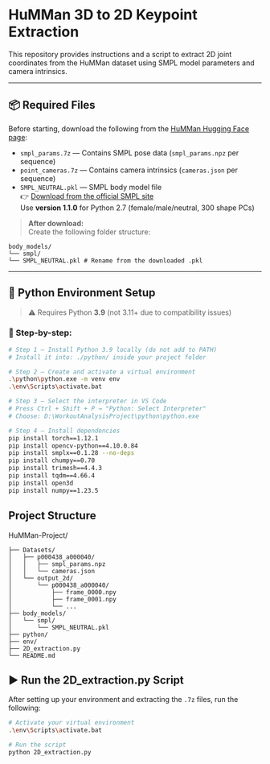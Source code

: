 # HuMMan 3D to 2D Keypoint Extraction

This repository provides instructions and a script to extract 2D joint coordinates from the HuMMan dataset using SMPL model parameters and camera intrinsics.

---

## 📦 Required Files

Before starting, download the following from the [HuMMan Hugging Face page](https://huggingface.co/datasets/caizhongang/HuMMan/tree/main/humman_release_v1.0_point):

- `smpl_params.7z` — Contains SMPL pose data (`smpl_params.npz` per sequence)
- `point_cameras.7z` — Contains camera intrinsics (`cameras.json` per sequence)
- `SMPL_NEUTRAL.pkl` — SMPL body model file  
  👉 [Download from the official SMPL site](https://smpl.is.tue.mpg.de/index.html)  
  Use **version 1.1.0** for Python 2.7 (female/male/neutral, 300 shape PCs)

> **After download:**  
Create the following folder structure:
```
body_models/
└── smpl/
└── SMPL_NEUTRAL.pkl # Rename from the downloaded .pkl
```
---

## 🧰 Python Environment Setup

> ⚠️ Requires Python **3.9** (not 3.11+ due to compatibility issues)

### 🔧 Step-by-step:

```bash
# Step 1 — Install Python 3.9 locally (do not add to PATH)
# Install it into: ./python/ inside your project folder

# Step 2 — Create and activate a virtual environment
.\python\python.exe -m venv env
.\env\Scripts\activate.bat

# Step 3 — Select the interpreter in VS Code
# Press Ctrl + Shift + P → "Python: Select Interpreter"
# Choose: D:\WorkoutAnalysisProject\python\python.exe

# Step 4 — Install dependencies
pip install torch==1.12.1
pip install opencv-python==4.10.0.84
pip install smplx==0.1.28 --no-deps
pip install chumpy==0.70
pip install trimesh==4.4.3
pip install tqdm==4.66.4
pip install open3d
pip install numpy==1.23.5
```

## Project Structure
HuMMan-Project/
```
├── Datasets/
│   ├── p000438_a000040/
│   │   ├── smpl_params.npz
│   │   └── cameras.json
│   └── output_2d/
│       └── p000438_a000040/
│           ├── frame_0000.npy
│           ├── frame_0001.npy
│           └── ...
├── body_models/
│   └── smpl/
│       └── SMPL_NEUTRAL.pkl
├── python/                  
├── env/                
├── 2D_extraction.py      
└── README.md
```

## ▶️ Run the 2D_extraction.py Script

After setting up your environment and extracting the `.7z` files, run the following:

```bash
# Activate your virtual environment
.\env\Scripts\activate.bat

# Run the script
python 2D_extraction.py
```
